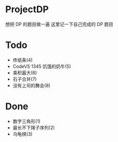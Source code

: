 #  ProjectDP

想把 DP 的题目做一遍
这里记一下自己完成的 DP 题目

# Todo
- 传纸条(4)
- CodeVS 1345 饥饿的奶牛(5)
- 乘积最大(6)
- 石子合并(7)
- 没有上司的舞会(8)


# Done
- 数字三角形(1)
- 最长不下降子序列(2)
- 乌龟棋(3)
